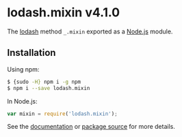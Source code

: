 # lodash.mixin v4.1.0

The [lodash](https://lodash.com/) method `_.mixin` exported as a [Node.js](https://nodejs.org/) module.

## Installation

Using npm:
```bash
$ {sudo -H} npm i -g npm
$ npm i --save lodash.mixin
```

In Node.js:
```js
var mixin = require('lodash.mixin');
```

See the [documentation](https://lodash.com/docs#mixin) or [package source](https://github.com/lodash/lodash/blob/4.1.0-npm-packages/lodash.mixin) for more details.
